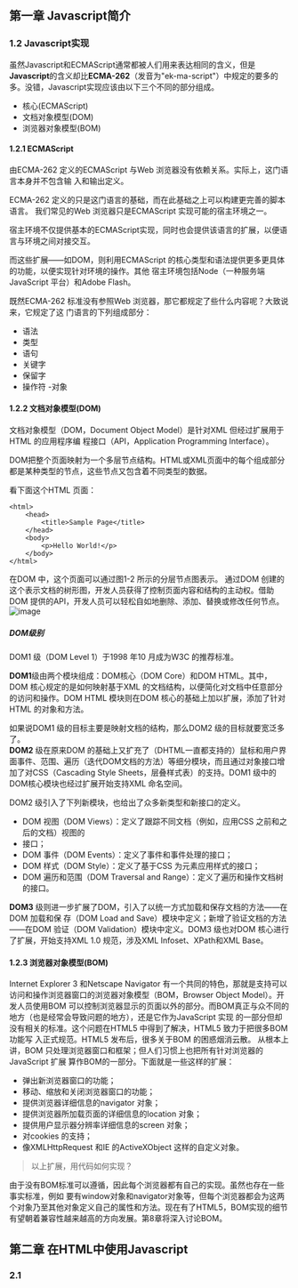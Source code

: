 ## 第一章 Javascript简介
### 1.2 Javascript实现
虽然Javascript和ECMAScript通常都被人们用来表达相同的含义，但是**Javascript**的含义却比**ECMA-262**（发音为"ek-ma-script"）中规定的要多的多。没错，Javascript实现应该由以下三个不同的部分组成。
- 核心(ECMAScript)
- 文档对象模型(DOM)
- 浏览器对象模型(BOM)   
 

#### 1.2.1 ECMAScript

由ECMA-262 定义的ECMAScript 与Web 浏览器没有依赖关系。实际上，这门语言本身并不包含输
入和输出定义。    

ECMA-262 定义的只是这门语言的基础，而在此基础之上可以构建更完善的脚本语言。
我们常见的Web 浏览器只是ECMAScript 实现可能的宿主环境之一。    

宿主环境不仅提供基本的ECMAScript实现，同时也会提供该语言的扩展，以便语言与环境之间对接交互。  
  

而这些扩展——如DOM，则利用ECMAScript 的核心类型和语法提供更多更具体的功能，以便实现针对环境的操作。其他
宿主环境包括Node（一种服务端JavaScript 平台）和Adobe Flash。

既然ECMA-262 标准没有参照Web 浏览器，那它都规定了些什么内容呢？大致说来，它规定了这
门语言的下列组成部分：
- 语法
- 类型
- 语句
- 关键字
- 保留字
- 操作符
-对象

#### 1.2.2 文档对象模型(DOM)  

文档对象模型（DOM，Document Object Model）是针对XML 但经过扩展用于HTML 的应用程序编
程接口（API，Application Programming Interface）。  

DOM把整个页面映射为一个多层节点结构。HTML或XML页面中的每个组成部分都是某种类型的节点，这些节点又包含着不同类型的数据。  

看下面这个HTML 页面：

```
<html>
    <head>
        <title>Sample Page</title>
    </head>
    <body>
        <p>Hello World!</p>
    </body>
</html>
```

在DOM 中，这个页面可以通过图1-2 所示的分层节点图表示。
通过DOM 创建的这个表示文档的树形图，开发人员获得了控制页面内容和结构的主动权。借助
DOM 提供的API，开发人员可以轻松自如地删除、添加、替换或修改任何节点。
![image](E:\YoudaoImg\dom.png)
##### DOM级别

DOM1 级（DOM Level 1）于1998 年10 月成为W3C 的推荐标准。    

**DOM1**级由两个模块组成：DOM核心（DOM Core）和DOM HTML。其中，DOM 核心规定的是如何映射基于XML 的文档结构，以便简化对文档中任意部分的访问和操作。DOM HTML 模块则在DOM 核心的基础上加以扩展，添加了针对HTML 的对象和方法。



如果说DOM1 级的目标主要是映射文档的结构，那么DOM2 级的目标就要宽泛多了。  
**DOM2** 级在原来DOM 的基础上又扩充了（DHTML一直都支持的）鼠标和用户界面事件、范围、遍历（迭代DOM文档的方法）等细分模块，而且通过对象接口增加了对CSS（Cascading Style Sheets，层叠样式表）的支持。DOM1 级中的DOM核心模块也经过扩展开始支持XML 命名空间。
  
  DOM2 级引入了下列新模块，也给出了众多新类型和新接口的定义。
- DOM 视图（DOM Views）：定义了跟踪不同文档（例如，应用CSS 之前和之后的文档）视图的
- 接口；
- DOM 事件（DOM Events）：定义了事件和事件处理的接口；
- DOM 样式（DOM Style）：定义了基于CSS 为元素应用样式的接口；
- DOM 遍历和范围（DOM Traversal and Range）：定义了遍历和操作文档树的接口。  
  
**DOM3** 级则进一步扩展了DOM，引入了以统一方式加载和保存文档的方法——在DOM 加载和保
存（DOM Load and Save）模块中定义；新增了验证文档的方法——在DOM 验证（DOM Validation）模块中定义。DOM3 级也对DOM 核心进行了扩展，开始支持XML 1.0 规范，涉及XML Infoset、XPath和XML Base。

#### 1.2.3 浏览器对象模型(BOM) 
Internet Explorer 3 和Netscape Navigator 有一个共同的特色，那就是支持可以访问和操作浏览器窗口的浏览器对象模型（BOM，Browser Object Model）。开发人员使用BOM 可以控制浏览器显示的页面以外的部分。而BOM真正与众不同的地方（也是经常会导致问题的地方），还是它作为JavaScript 实现
的一部分但却没有相关的标准。这个问题在HTML5 中得到了解决，HTML5 致力于把很多BOM 功能写
入正式规范。HTML5 发布后，很多关于BOM 的困惑烟消云散。
从根本上讲，BOM 只处理浏览器窗口和框架；但人们习惯上也把所有针对浏览器的JavaScript 扩展
算作BOM的一部分。下面就是一些这样的扩展：
- 弹出新浏览器窗口的功能；
- 移动、缩放和关闭浏览器窗口的功能；
- 提供浏览器详细信息的navigator 对象；
- 提供浏览器所加载页面的详细信息的location 对象；
- 提供用户显示器分辨率详细信息的screen 对象；
- 对cookies 的支持；
- 像XMLHttpRequest 和IE 的ActiveXObject 这样的自定义对象。  

> 以上扩展，用代码如何实现？
  
由于没有BOM标准可以遵循，因此每个浏览器都有自己的实现。虽然也存在一些事实标准，例如
要有window对象和navigator对象等，但每个浏览器都会为这两个对象乃至其他对象定义自己的属性和方法。现在有了HTML5，BOM实现的细节有望朝着兼容性越来越高的方向发展。第8章将深入讨论BOM。

## 第二章 在HTML中使用Javascript
### 2.1 <script>元素
向HTML 页面中插入JavaScript 的主要方法，就是使用script元素。这个元素由Netscape创造
并在Netscape Navigator 2 中首先实现。后来，这个元素被加入到正式的HTML 规范中。HTML 4.01 为<script>定义了下列6 个属性。

- async：可选。表示应该立即下载脚本，但不应妨碍页面中的其他操作，比如下载其他资源或等待加载其他脚本。只对外部脚本文件有效。
- charset：可选。表示通过src 属性指定的代码的字符集。由于大多数浏览器会忽略它的值，因此这个属性很少有人用。
- defer：可选。表示脚本可以延迟到文档完全被解析和显示之后再执行。只对外部脚本文件有效。IE7 及更早版本对嵌入脚本也支持这个属性。
- language：已废弃。原来用于表示编写代码使用的脚本语言（如JavaScript、JavaScript1.2或VBScript）。大多数浏览器会忽略这个属性，因此也没有必要再用了。
- src：可选。表示包含要执行代码的外部文件。
- type：可选。可以看成是language的替代属性；表示编写代码使用的脚本语言的内容类型（也称为MIME 类型）。虽然text/javascript和text/ecmascript都已经不被推荐使用，但人们一直以来使用的都还是text/javascript。  

  
## 第三章 基本概念  
### 3.1 语法
ECMAScript 的语法大量借鉴了C 及其他类C 语言（如Java 和Perl）的语法。因此，熟悉这些语言
的开发人员在接受ECMAScript 更加宽松的语法时，一定会有一种轻松自在的感觉。
#### 3.1.1 区分大小写
要理解的第一个概念就是ECMAScript 中的一切（变量、函数名和操作符）都区分大小写。这也就
意味着，变量名test 和变量名Test 分别表示两个不同的变量，而函数名不能使用typeof，因为它
是一个关键字（3.2 节介绍关键字），但typeOf 则完全可以是一个有效的函数名。
#### 3.1.2 标识符
所谓标识符，就是指变量、函数、属性的名字，或者函数的参数。标识符可以是按照下列格式规则
组合起来的一或多个字符：
- 第一个字符必须是一个字母、下划线（_）或一个美元符号（$）；
- 其他字符可以是字母、下划线、美元符号或数字。  

标识符中的字母也可以包含扩展的ASCII 或Unicode 字母字符（如À和Æ），但我们不推荐这样做。
按照惯例，ECMAScript 标识符采用驼峰大小写格式，也就是第一个字母小写，剩下的每个单词的
首字母大写，例如：
- firstSecond
- myCar
- doSomethingImportant  

虽然没有谁强制要求必须采用这种格式，但为了与ECMAScript 内置的函数和对象命名格式保持一
致，可以将其当作一种最佳实践。
#### 3.1.3 注释
ECMAScript 使用C 风格的注释，包括单行注释和块级注释。单行注释以两个斜杠开头，如下所示：

```
// 单行注释
```
块级注释以一个斜杠和一个星号（/*）开头，以一个星号和一个斜杠（*/）结尾，如下所示：

```
/*
* 这是一个多行
* （块级）注释
*/
```

#### 3.1.4 严格模式
ECMAScript 5 引入了严格模式（strict mode）的概念。严格模式是为JavaScript定义了一种不同的解析与执行模型。在严格模式下，ECMAScript 3中的一些不确定的行为将得到处理，而且对某些不安全的操作也会抛出错误。要在整个脚本中启用严格模式，可以在顶部添加如下代码：  

```
"use strict";
```

#### 3.1.4 语句
ECMAScript 中的语句以一个分号结尾；如果省略分号，则由解析器确定语句的结尾，如下例所示：

```
var sum = a + b // 即使没有分号也是有效的语句——不推荐
var diff = a - b; // 有效的语句——推荐
```
虽然语句结尾的分号不是必需的，但我们建议任何时候都不要省略它。因为加上这个分号可以避免
很多错误（例如不完整的输入），开发人员也可以放心地通过删除多余的空格来压缩ECMAScript 代码（代
码行结尾处没有分号会导致压缩错误）。另外，加上分号也会在某些情况下增进代码的性能，因为这样
解析器就不必再花时间推测应该在哪里插入分号了

### 3.2 关键字和保留字  


| break        | do      |  instanceof  | typeof |
|:------------:|:-------:|:------------:|:------:|
| case         | else    | new          | var    |
| catch        | finally | return       | void   |
| continue     | for     | switch       | while  |
| debugger     | function| this         | with   |
| default      | if      | throw        | delete |
| in           | try      

### 3.3 变量
ECMAScript 的变量是松散类型的，所谓松散类型就是可以用来保存任何类型的数据。换句话说，
每个变量仅仅是一个用于保存值的占位符而已。定义变量时要使用var 操作符（注意var 是一个关键
字），后跟变量名（即一个标识符），如下所示：

```
var message;
```

这行代码定义了一个名为message 的变量，该变量可以用来保存任何值（像这样未经过初始化的
变量，会保存一个特殊的值——undefined，相关内容将在3.4 节讨论）。ECMAScript 也支持直接初始
化变量，因此在定义变量的同时就可以设置变量的值，如下所示：
var message = "hi";
在此，变量message 中保存了一个字符串值"hi"。像这样初始化变量并不会把它标记为字符串类型；
初始化的过程就是给变量赋一个值那么简单。因此，可以在修改变量值的同时修改值的类型，如下所示：

```
var message = "hi";
message = 100; // 有效，但不推荐
```

在这个例子中，变量message 一开始保存了一个字符串值"hi"，然后该值又被一个数字值100 取
代。虽然我们不建议修改变量所保存值的类型，但这种操作在ECMAScript 中完全有效。
有一点必须注意，即用var 操作符定义的变量将成为定义该变量的作用域中的局部变量。也就是说，
如果在函数中使用var 定义一个变量，那么这个变量在函数退出后就会被销毁，例如：

```
function test(){
var message = "hi"; // 局部变量
}
test();
alert(message); // 错误！
```
这里，变量message 是在函数中使用var 定义的。当函数被调用时，就会创建该变量并为其赋值。
而在此之后，这个变量又会立即被销毁，因此例子中的下一行代码就会导致错误。不过，可以像下面这样省略var 操作符，从而创建一个全局变量：

```
function test(){
message = "hi"; // 全局变量
}
test();
alert(message); // "hi"
```
这个例子省略了var 操作符，因而message 就成了全局变量。这样，只要调用过一次test()函
数，这个变量就有了定义，就可以在函数外部的任何地方被访问到。

> 思考一下，这是为什么呢？

### 3.4 数据类型
ECMAScript 中有5 种简单数据类型（也称为基本数据类型）：Undefined、Null、Boolean、Number
和String。  

还有1 种复杂数据类型——Object，Object 本质上是由一组无序的名值对组成的。  

ECMAScript不支持任何创建自定义类型的机制，而所有值最终都将是上述6 种数据类型之一。乍一看，好像只有6种数据类型不足以表示所有数据；但是，由于ECMAScript 数据类型具有动态性，因此的确没有再定义其他数据类型的必要了。

#### 3.4.1 typeof操作符

鉴于ECMAScript 是松散类型的，因此需要有一种手段来检测给定变量的数据类型——typeof 就
是负责提供这方面信息的操作符。对一个值使用typeof 操作符可能返回下列某个字符串：
- "undefined"——如果这个值未定义；
- "boolean"——如果这个值是布尔值；
- "string"——如果这个值是字符串；
- "number"——如果这个值是数值；
- "object"——如果这个值是对象或null；
- "function"——如果这个值是函数。

> 有些时候，typeof 操作符会返回一些令人迷惑但技术上却正确的值。比如，调用typeof null会返回"object"，因为特殊值null 被认为是一个空的对象引用。Safari 5 及之前版本、Chrome 7 及之前版本在对正则表达式调用typeof操作符时会返回"function"，而其他浏览器在这种情况下会返回"object"。

#### 3.4.2 Undefined类型
Undefined 类型只有一个值，即特殊的undefined。在使用var 声明变量但未对其加以初始化时，
这个变量的值就是undefined，例如：

```
var message;
alert(message == undefined); //true
```
这个例子只声明了变量message，但未对其进行初始化。比较这个变量与undefined 字面量，结
果表明它们是相等的。这个例子与下面的例子是等价的：

```
var message = undefined;
alert(message == undefined); //true
```
这个例子使用undefined 值显式初始化了变量message。但我们没有必要这么做，因为未经初始
化的值默认就会取得undefined 值。
> 一般而言，不存在需要显式地把一个变量设置为undefined 值的情况。字面值
undefined 的主要目的是用于比较，而ECMA-262 第3 版之前的版本中并没有规定
这个值。第3 版引入这个值是为了正式区分空对象指针与未经初始化的变量。

不过，包含undefined 值的变量与尚未定义的变量还是不一样的。看看下面这个例子：

```
var message; // 这个变量声明之后默认取得了undefined 值
// 下面这个变量并没有声明
// var age
alert(message); // "undefined"
alert(age); // 产生错误
```
运行以上代码，第一个警告框会显示变量message的值，即"undefined"。而第二个警告框——
由于传递给alert()函数的是尚未声明的变量age——则会导致一个错误。对于尚未声明过的变量，只能执行一项操作，即使用typeof 操作符检测其数据类型（对未经声明的变量调用delete 不会导致错误，但这样做没什么实际意义，而且在严格模式下确实会导致错误）。

然而，令人困惑的是：对未初始化的变量执行typeof 操作符会返回undefined 值，而对未声明
的变量执行typeof 操作符同样也会返回undefined 值。来看下面的例子：

```
var message; // 这个变量声明之后默认取得了undefined 值
// 下面这个变量并没有声明
// var age
alert(typeof message); // "undefined"
alert(typeof age); // "undefined"
```

> 即便未初始化的变量会自动被赋予undefined 值，但显式地初始化变量依然是
明智的选择。如果能够做到这一点，那么当typeof 操作符返回"undefined"值时，
我们就知道被检测的变量还没有被声明，而不是尚未初始化。

#### 3.4.3 Null类型
Null 类型是第二个只有一个值的数据类型，这个特殊的值是null。从逻辑角度来看，null值表示一个空对象指针，而这也正是使用typeof 操作符检测null 值时会返回"object"的原因，如下面
的例子所示：

```
var car = null;
alert(typeof car); // "object"
```
实际上，undefined 值是派生自null 值的，因此ECMA-262 规定对它们的相等性测试要返回true：

#### 3.4.4 Boolean类型
Boolean 类型是ECMAScript 中使用得最多的一种类型，该类型只有两个字面值：true 和false。
这两个值与数字值不是一回事，因此true不一定等于1，而false也不一定等于0。

> 小问题： -1转化成Boolean，是true还是false？

##### 转换规则
| 数据类型     | 转换为true的值      |  转换为false的值  |
|:------------:|:-------------------:|:-----------------:|
| Boolean      | true                | false             |
| String       | 任何非空字符串      | ""                |
| Number       | 任何非零数字值      | 0和NaN            |
| Object       | 任何对象            | null              |
| Undefined    | n/a                 | undefined         |

#### 3.4.5 Number类型
Number 类型应该是ECMAScript 中最令人关注的数据类型了，这种类型使用IEEE754 格式来表示
整数和浮点数值（浮点数值在某些语言中也被称为双精度数值）。为支持各种数值类型，ECMA-262 定
义了不同的数值字面量格式。  

最基本的数值字面量格式是十进制整数，十进制整数可以像下面这样直接在代码中输入：
var intNum = 55; // 整数
除了以十进制表示外，整数还可以通过八进制（以8 为基数）或十六进制（以16 为基数）的字面值
来表示。  

其中，八进制字面值的第一位必须是零（0），然后是八进制数字序列（0～7）。如果字面值中的
数值超出了范围，那么前导零将被忽略，后面的数值将被当作十进制数值解析。请看下面的例子：

```
1. var octalNum1 = 070; // 八进制的56
2. var octalNum2 = 079; // 无效的八进制数值——解析为79
3. var octalNum3 = 08; // 无效的八进制数值——解析为8
```


八进制字面量在严格模式下是无效的，会导致支持的JavaScript 引擎抛出错误。
十六进制字面值的前两位必须是0x，后跟任何十六进制数字（0～9 及A～F）。其中，字母A～F
可以大写，也可以小写。如下面的例子所示：

```
1. var hexNum1 = 0xA; // 十六进制的10
2. var hexNum2 = 0x1f; // 十六进制的31
```


在进行算术计算时，所有以八进制和十六进制表示的数值最终都将被转换成十进制数值。

##### 1. 浮点数值
所谓浮点数值，就是该数值中必须包含一个小数点，并且小数点后面必须至少有一位数字。虽然小
数点前面可以没有整数，但我们不推荐这种写法。以下是浮点数值的几个例子：

```
var floatNum1 = 1.1;
var floatNum2 = 0.1;
var floatNum3 = .1; // 有效，但不推荐
```

浮点数值的最高精度是17 位小数，但在进行算术计算时其精确度远远不如整数。例如，0.1 加0.2
的结果不是0.3，而是**0.30000000000000004**。这个小小的舍入误差会导致无法测试特定的浮点数值。  
例如：

```
if (a + b == 0.3){ // 不要做这样的测试！
alert("You got 0.3.");
}
```

在这个例子中，我们测试的是两个数的和是不是等于0.3。如果这两个数是0.05 和0.25，或者是0.15
和0.15 都不会有问题。而如前所述，如果这两个数是0.1 和0.2，那么测试将无法通过。因此，永远**不要**++测试某个特定的浮点数值++。

#### 2. 数值范围
由于内存的限制，ECMAScript 并不能保存世界上所有的数值。ECMAScript 能够表示的最小数值保存在Number.MIN_VALUE中——在大多数浏览器中，这个值是5e-324；能够表示的最大数值保存在Number.MAX_VALUE中——在大多数浏览器中，这个值是1.7976931348623157e+308。如果某次计算的结果得到了一个超出JavaScript数值范围的值，那么这个数值将被自动转换成特殊的Infinity值。具体来说，如果这个数值是负数，则会被转换成-Infinity（负无穷），如果这个数值是正，则会被转换成Infinity（正无穷）。

如上所述，如果某次计算返回了正或负的Infinity 值，那么该值将无法继续参与下一次的计算，
因为Infinity 不是能够参与计算的数值。要想确定一个数值是不是有穷的（换句话说，是不是位于最
小和最大的数值之间），可以使用isFinite()函数。这个函数在参数位于最小与最大数值之间时会返
回true，如下面的例子所示：

```
var result = Number.MAX_VALUE + Number.MAX_VALUE;
alert(isFinite(result)); //false
```

尽管在计算中很少出现某些值超出表示范围的情况，但在执行极小或极大数值的计算时，检测监控
这些值是可能的，也是必需的。

> 访问Number.NEGATIVE_INFINITY 和Number.POSITIVE_INFINITY 也可以
得到负和正Infinity 的值。可以想见，这两个属性中分别保存着-Infinity 和
Infinity

> 那么问题来了，Number.NEGATIVE_INFINITY 和Number.POSITIVE_INFINITY 这两个值分别保存在哪里？

#### 3. NaN
NaN，即非数值（Not a Number）是一个特殊的数值，这个数值用于表示一个本来要返回数值的操作数
未返回数值的情况（这样就不会抛出错误了）。例如，在其他编程语言中，任何数值除以0都会导致错误，从而停止代码执行。但在ECMAScript中，任何数值除以0会返回NaN，因此不会影响其他代码的执行。

NaN 本身有两个非同寻常的特点。首先，任何涉及NaN 的操作（例如NaN/10）都会返回NaN，这个特点在多步计算中有可能导致问题。其次，NaN与任何值都不相等，包括NaN 本身。例如，下面的代码会返回false：

```
alert(NaN == NaN); //false
```

针对NaN 的这两个特点，ECMAScript 定义了isNaN()函数。这个函数接受一个参数，该参数可以
是任何类型，而函数会帮我们确定这个参数是否“不是数值”。isNaN()在接收到一个值之后，会尝试
将这个值转换为数值。某些不是数值的值会直接转换为数值，例如字符串"10"或Boolean 值。而任何
不能被转换为数值的值都会导致这个函数返回true。请看下面的例子：

```
alert(isNaN(NaN)); //true
alert(isNaN(10)); //false（10 是一个数值）
alert(isNaN("10")); //false（可以被转换成数值10）
alert(isNaN("blue")); //true（不能转换成数值）
alert(isNaN(true)); //false（可以被转换成数值1）
```

#### 4. 数值转换
有3 个函数可以把非数值转换为数值：Number()、parseInt()和parseFloat()。第一个函数，即转型函数Number()可以用于任何数据类型，而另两个函数则专门用于把字符串转换成数值。这3个函数对于同样的输入会有返回不同的结果。
**Number**()函数的转换规则如下。
- 如果是Boolean 值，true 和false 将分别被转换为1 和0。
- 如果是数字值，只是简单的传入和返回。
- 如果是null 值，返回0。
- 如果是undefined，返回NaN。
- 如果是字符串，遵循下列规则：
- 如果字符串中只包含数字（包括前面带正号或负号的情况），则将其转换为十进制数值，即"1"
- 会变成1，"123"会变成123，而"011"会变成11（注意：前导的零被忽略了）；
- 如果字符串中包含有效的浮点格式，如"1.1"，则将其转换为对应的浮点数值（同样，也会忽略前导零）；
- 如果字符串中包含有效的十六进制格式，例如"0xf"，则将其转换为相同大小的十进制整数值；
- 如果字符串是空的（不包含任何字符），则将其转换为0；
- 如果字符串中包含除上述格式之外的字符，则将其转换为NaN。
- 如果是对象，则调用对象的valueOf()方法，然后依照前面的规则转换返回的值。如果转换的结果是NaN，则调用对象的toString()方法，然后再次依照前面的规则转换返回的字符串值。
根据这么多的规则使用Number()把各种数据类型转换为数值确实有点复杂。下面还是给出几个具
体的例子吧。


```
var num1 = Number("Hello world!");
var num2 = Number(""); 
var num3 = Number("000011"); 
var num4 = Number(true); 
```

> 一元加操作符（3.5.1 节将介绍）的操作与Number()函数相同。

由于Number()函数在转换字符串时比较复杂而且不够合理，因此在处理整数的时候更常用的是parseInt()函数。parseInt()函数在转换字符串时，更多的是看其是否符合数值模式。它会忽略字符串前面的空格，直至找到第一个非空格字符。如果第一个字符不是数字字符或者负号，parseInt()就会返回NaN；也就是说，用parseInt()转换空字符串会返回NaN（Number()对空字符返回0）。如果第一个字符是数字字符，parseInt()会继续解析第二个字符，直到解析完所有后续字符或者遇到了一个非数字字符。例如，"1234blue"会被转换为1234，因为"blue"会被完全忽略。类似地，"22.5"会被转换为22，因为小数点并不是有效的数字字符。  

如果字符串中的第一个字符是数字字符，parseInt()也能够识别出各种整数格式（即前面讨论的
十进制、八进制和十六进制数）。也就是说，如果字符串以"0x"开头且后跟数字字符，就会将其当作一
个十六进制整数；如果字符串以"0"开头且后跟数字字符，则会将其当作一个八进制数来解析。
为了更好地理解parseInt()函数的转换规则，下面给出一些例子：

```
var num1 = parseInt("1234blue"); 
var num2 = parseInt(""); 
var num3 = parseInt("0xA"); 
var num4 = parseInt(22.5); 
var num5 = parseInt("070"); 
var num6 = parseInt("70"); 
var num7 = parseInt("0xf"); 
```

> 在使用parseInt()解析像八进制字面量的字符串时，ECMAScript 3 和5 存在分歧。例如：
//ECMAScript 3 认为是56（八进制），ECMAScript 5 认为是70（十进制）

为了消除在使用parseInt()函数时可能导致的上述困惑，可以为这个函数提供第二个参数：转换
时使用的基数（即多少进制）。如果知道要解析的值是十六进制格式的字符串，那么指定基数16 作为第
二个参数，可以保证得到正确的结果，例如：

```
var num = parseInt("0xAF", 16); //175
```

实际上，如果指定了16 作为第二个参数，字符串可以不带前面的"0x"，如下所示：

```
var num1 = parseInt("AF", 16); 
var num2 = parseInt("AF"); 
```

#### 3.4.6 String类型
String 类型用于表示由零或多个16 位Unicode 字符组成的字符序列，即字符串。字符串可以由双
引号（"）或单引号（'）表示，因此下面两种字符串的写法都是有效的：

```
var firstName = "Nicholas";
var lastName = 'Zakas';
```

与PHP 中的双引号和单引号会影响对字符串的解释方式不同，ECMAScript 中的这两种语法形式没
有什么区别。用双引号表示的字符串和用单引号表示的字符串完全相同。不过，以双引号开头的字符串也必须以双引号结尾，而以单引号开头的字符串必须以单引号结尾。例如，下面这种字符串表示法会导
致语法错误：

```
var firstName = 'Nicholas"; // 语法错误（左右引号必须匹配）
```
##### 1. 字符字面量
String 数据类型包含一些特殊的字符字面量，也叫转义序列，用于表示非打印字符，或者具有其
他用途的字符。这些字符字面量如下表所示：

- \n 换行
- \t 制表
- \b 空格
- \r 回车

这些字符字面量可以出现在字符串中的任意位置，而且也将被作为一个字符来解析，如下面的例子所示：

```
var text = "This is the letter sigma: \u03a3.";
```

这个例子中的变量text 有28 个字符，其中6 个字符长的转义序列表示1个字符。
任何字符串的长度都可以通过访问其length 属性取得，例如：

```
alert(text.length); // 输出28
```

这个属性返回的字符数包括16 位字符的数目。如果字符串中包含双字节字符，那么length属性
可能不会精确地返回字符串中的字符数目。
##### 2. 字符串的特点
ECMAScript 中的字符串是不可变的，也就是说，字符串一旦创建，它们的值就不能改变。要改变
某个变量保存的字符串，首先要销毁原来的字符串，然后再用另一个包含新值的字符串填充该变量，
例如：
var lang = "Java";
lang = lang + "Script";
以上示例中的变量lang 开始时包含字符串"Java"。而第二行代码把lang 的值重新定义为"Java"与"Script"的组合，即"JavaScript"。实现这个操作的过程如下：首先创建个能容纳10 个字符的新字符串，然后在这个字符串中填充"Java"和"Script"，最后一步是销毁原来的字符串"Java"和字符串"Script"，因为这两个字符串已经没用了。这个过程是在后台发生的，而这也在某些旧版本的浏览器（例如版本低于1.0 的Firefox、IE6等）中拼接字符串时速度很慢的原因所在。但这些浏览器后来的版本已经解决了这个低效率问题。

##### 3. 转换为字符串
要把一个值转换为一个字符串有两种方式。第一种是使用几乎每个值都有的toString()方法（第5 章将讨论这个方法的特点）。这个方法唯一要做的就是返回相应值的字符串表现。来看下面的例子：

```
var age = 11;
var ageAsString = age.toString(); // 字符串"11"
var found = true;
var foundAsString = found.toString(); // 字符串"true"
```
数值、布尔值、对象和字符串值（没错，每个字符串也都有一个toString()方法，该方法返回字
符串的一个副本）都有toString()方法。但null 和undefined 值没有这个方法。
多数情况下，调用toString()方法不必传递参数。但是，在调用数值的toString()方法时，可
以传递一个参数：输出数值的基数。默认情况下，toString()方法以十进制格式返回数值的字符串表
示。而通过传递基数，toString()可以输出以二进制、八进制、十六进制，乃至其他任意有效进制格
式表示的字符串值。下面给出几个例子：

```
var num = 10;
alert(num.toString()); // "10"
alert(num.toString(2)); // "1010"
alert(num.toString(8)); // "12"
alert(num.toString(10)); // "10"
alert(num.toString(16)); // "a"
```

在不知道要转换的值是不是null 或undefined 的情况下，还可以使用转型函数String()，这个
函数能够将任何类型的值转换为字符串。String()函数遵循下列转换规则：
- 如果值有toString()方法，则调用该方法（没有参数）并返回相应的结果；
- 如果值是null，则返回"null"；
- 如果值是undefined，则返回"undefined"。  

下面再看几个例子：

```
var value1 = 10;
var value2 = true;
var value3 = null;
var value4;
alert(String(value1)); // "10"
alert(String(value2)); // "true"
alert(String(value3)); // "null"
alert(String(value4)); // "undefined"
```
这里先后转换了4 个值：数值、布尔值、null 和undefined。数值和布尔值的转换结果与调用toString()方法得到的结果相同。因为null和undefined 没有toString()方法，所以String()函数就返回了这两个值的字面量。

> 要把某个值转换为字符串，可以使用加号操作符（3.5 节讨论）把它与一个字符
串（""）加在一起。

#### 3.4.7 Object类型
ECMAScript 中的对象其实就是一组数据和功能的集合。对象可以通过执行new 操作符后跟要创建
的对象类型的名称来创建。而创建Object 类型的实例并为其添加属性和（或）方法，就可以创建自定
义对象，如下所示：

```
var o = new Object();
```

这个语法与Java 中创建对象的语法相似；但在ECMAScript 中，如果不给构造函数传递参数，则可
以省略后面的那一对圆括号。也就是说，在像前面这个示例一样不传递参数的情况下，完全可以省略那
对圆括号（但这不是推荐的做法）：

```
var o = new Object; // 有效，但不推荐省略圆括号
```

仅仅创建Object 的实例并没有什么用处，但关键是要理解一个重要的思想：即在ECMAScript 中，
（就像Java 中的java.lang.Object 对象一样）Object 类型是所有它的实例的基础。换句话说，
Object 类型所具有的任何属性和方法也同样存在于更具体的对象中。  
Object 的每个实例都具有下列属性和方法。

- constructor：保存着用于创建当前对象的函数。对于前面的例子而言，构造函数（constructor）就是Object()。
- hasOwnProperty(propertyName)：用于检查给定的属性在当前对象实例中（而不是在实例的原型中）是否存在。其中，作为参数的属性名（propertyName）必须以字符串形式指定（例如：o.hasOwnProperty("name")）。
- isPrototypeOf(object)：用于检查传入的对象是否是传入对象的原型（第5 章将讨论原型）。
- propertyIsEnumerable(propertyName)：用于检查给定的属性是否能够使用for-in 语句（本章后面将会讨论）来枚举。与hasOwnProperty()方法一样，作为参数的属性名必须以字符串形式指定。
- toLocaleString()：返回对象的字符串表示，该字符串与执行环境的地区对应。
- toString()：返回对象的字符串表示。
- valueOf()：返回对象的字符串、数值或布尔值表示。通常与toString()方法的返回值相同。

> 由于在ECMAScript 中Object 是所有对象的基础，因此所有对象都具有这些基本的属性和方法。
第5 章和第6 章将详细介绍Object 与其他对象的关系。

### 3.5 操作符 

#### 3.5.1 一元操作符
##### 1. 递增和递减操作符
++和--
考虑如下代码：

```
var age = 29;
var anotherAge = --age + 2;
```


```
var age = 29;
var anotherAge = age-- + 2;
```

##### 2. 一元加和减操作符
绝大多数开发人员对一元加和减操作符都不会陌生，而且这两个ECMAScript 操作符的作用与数学
书上讲的完全一样。一元加操作符以一个加号（+）表示，放在数值前面，对数值不会产生任何影响，
如下面的例子所示：

```
var num = 25;
num = +num; // 仍然是25
```

不过，在对非数值应用一元加操作符时，该操作符会像Number()转型函数一样对这个值执行转换。
换句话说，布尔值false 和true 将被转换为0 和1，字符串值会被按照一组特殊的规则进行解析，而
对象是先调用它们的valueOf()和（或）toString()方法，再转换得到的值。
下面的例子展示了对不同数据类型应用一元加操作符的结果：

```
var s1 = "01";
var s2 = "1.1";
var s3 = "z";
var b = false;
var f = 1.1;
var o = {
valueOf: function() {
return -1;
}
};
s1 = +s1; // 值变成数值1
s2 = +s2; // 值变成数值1.1
s3 = +s3; // 值变成NaN
b = +b; // 值变成数值0
f = +f; // 值未变，仍然是1.1
o = +o; // 值变成数值-1
```
#### 3.5.2 位操作符

- ~
- &
- |
- ^

x\^y==y\^x,   
(x\^y)\^z == x\^(y\^z),   
x^x == 0,   
x^0 == x  

> 使用位运算交换两个值，如何交换？

- \>>
- <<

#### 3.5.3 布尔操作符
- !
- &&
- ||

#### 3.5.4 乘性操作符
* \/
#### 3.5.5 加性操作符
+ -
#### 3.5.6 关系操作符
\> \< \>= \<= 
#### 3.5.7 等于操作符
== ===
#### 3.5.8 条件操作符

```
var max = (num1 > num2) ? num1 : num2;
```

#### 3.5.9 赋值操作符
- 乘/赋值（*=）；
- 除/赋值（/=）；
- 模/赋值（%=）；
- 加/赋值（+=）；
- 减/赋值（=）；
- 左移/赋值（<<=）；
- 有符号右移/赋值（>>=）；
- 无符号右移/赋值（>>>=）。

#### 3.5.10 赋值操作符
使用逗号操作符可以在一条语句中执行多个操作，如下面的例子所示：

```
var num1=1, num2=2, num3=3;
```

逗号操作符多用于声明多个变量；但除此之外，逗号操作符还可以用于赋值。在用于赋值时，逗号
操作符总会返回表达式中的最后一项，如下面的例子所示：

```
var num = (5, 1, 4, 8, 0); // num 的值为0
```

由于0 是表达式中的最后一项，因此num 的值就是0。虽然逗号的这种使用方式并不常见，但这个
例子可以帮我们理解逗号的这种行为。

### 3.6 语句
#### 3.6.1 if语句

#### 3.6.2 do-while语句

```
do {
statement
} while (expression);
```


#### 3.6.3 while语句

#### 3.6.4 for语句

#### 3.6.5 for-in语句
for-in 语句是一种精准的迭代语句，可以用来枚举对象的属性。以下是for-in 语句的语法：

```
for (var propName in window) {
document.write(propName);
}
```

#### 3.6.7 break和continue语句
break 和continue 语句用于在循环中精确地控制代码的执行。其中，break 语句会立即退出循环，
强制继续执行循环后面的语句。而continue 语句虽然也是立即退出循环，但退出循环后会从循环的顶
部继续执行。请看下面的例子：

```
var num = 0;
for (var i=1; i < 10; i++) {
    if (i % 5 == 0) {
        break; //换成continue
    }
        num++;
}
alert(num); //4
```

#### 3.6.8 with语句
with 语句的作用是将代码的作用域设置到一个特定的对象中。with 语句的语法如下：

```
with(location){
    var hostName = hostname;
}
```

#### 3.6.9 switch语句

### 3.7 函数
函数对任何语言来说都是一个核心的概念。通过函数可以封装任意多条语句，而且可以在任何地方、
任何时候调用执行。ECMAScript 中的函数使用function 关键字来声明，后跟一组参数以及函数体。
函数的基本语法如下所示：

```
function sayHi(name, message) {
    alert("Hello " + name + "," + message);
}
```
ECMAScript 中的函数在定义时不必指定是否返回值。实际上，任何函数在任何时候都可以通过
return 语句后跟要返回的值来实现返回值。请看下面的例子：

```
function sum(num1, num2) {
    return num1 + num2;
}
```

#### 3.7.1 理解参数
ECMAScript 函数的参数与大多数其他语言中函数的参数有所不同。ECMAScript 函数不介意传递进来多少个参数，也不在乎传进来参数是什么数据类型。也就是说，即便你定义的数只接收两个参数，在调用这个函数时也未必一定要传递两个参数。可以传递一个、三个甚至不传递数，而解析器永远不会有什么怨言。之所以会这样，原因是ECMAScript中的参数在内部是用一个数组来表示的。函数接收到的始终都是这个数组，而不关心数组中包含哪些参数（如果有参数的话）。如果这个数组中不包含任何元素，无所谓；如果包含多个元素，也没有问题。实际上，在函数体内可以通过arguments 对象来访问这个参数数组，从而获取传递给函数的每一个参数。  
其实，arguments 对象只是与数组类似（它并不是Array的实例），因为可以使用方括号语法访问它的每一个元素（即第一个元素是arguments[0]，第二个素是argumetns[1]，以此类推），使用length属性来确定传递进来多少个参数。在前面的例子中，sayHi()函数的第一个参数的名字叫name，而该参数的值也可以通过访问arguments[0]来获取。因此，那个函数也可以像下面这样重写，即不显式地使用命名参数：

```
function sayHi() {
    alert("Hello " + arguments[0] + "," + arguments[1]);
}
```
这个重写后的函数中不包含命名的参数。虽然没有使用name 和message 标识符，但函数的功能依旧。这个事实说明了ECMAScript函数的一个重要特点：命名的参数只提供便利，但不是必需的。另外，在命名参数方面，其他语言可能需要事先创建一个函数签名，而将来的用必须与该签名一致。但在ECMAScript中，没有这些条条框框，解析器不会验证命名参数。通过访问arguments 对象的length属性可以获知有多少个参数传递给了函数。下面这个函数会在每次被调用时，输出传入其中的参数个数：


```
function howManyArgs() {
    alert(arguments.length);
}
howManyArgs("string", 45); //2
howManyArgs(); //0
howManyArgs(12); //1
```
执行以上代码会依次出现3 个警告框，分别显示2、0 和1。由此可见，开发人员可以利用这一点让
函数能够接收任意个参数并分别实现适当的功能。请看下面的例子：

```
function doAdd() {
    if(arguments.length == 1) {
        alert(arguments[0] + 10);
    } else if (arguments.length == 2) {
        alert(arguments[0] + arguments[1]);
    }
}
doAdd(10); //20
doAdd(30, 20); //50
```
#### 3.7.2 没有重载
ECMAScript 函数不能像传统意义上那样实现重载。而在其他语言（如Java）中，可以为一个函数编写两个定义，只要这两个定义的签名（接受的参数的类型和数量）不同即可。如前所述，ECMAScirpt函数没有签名，因为其参数是由包含零或多个值的数组来表示的。而没有函数签名，真正的重载是不可能做到的。

如果在ECMAScript 中定义了两个名字相同的函数，则该名字只属于后定义的函数。请看下面的例子：

```
function addSomeNumber(num){
    return num + 100;
}
function addSomeNumber(num) {
    return num + 200;
}
var result = addSomeNumber(100); //300
```
在此，函数addSomeNumber()被定义了两次。第一个版本给参数加100，而第二个版本给参数加200。由于后定义的函数覆盖了先定义的函数，因此当在最后一行代码中调用这个函数时，返回的结果就是300。

如前所述，通过检查传入函数中参数的类型和数量并作出不同的反应，可以模仿方法的重载。
